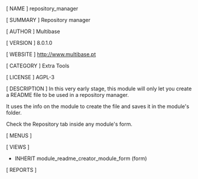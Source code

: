 [ NAME ]
repository_manager


[ SUMMARY ]
Repository manager


[ AUTHOR ]
Multibase


[ VERSION ]
8.0.1.0


[ WEBSITE ]
http://www.multibase.pt


[ CATEGORY ]
Extra Tools


[ LICENSE ]
AGPL-3


[ DESCRIPTION ]
In this very early stage, this module will only let you create a README file to be used in a repository manager.

It uses the info on the module to create the file and saves it in the module's folder.

Check the Repository tab inside any module's form.


[ MENUS ]



[ VIEWS ]
* INHERIT module_readme_creator_module_form (form)


[ REPORTS ]
